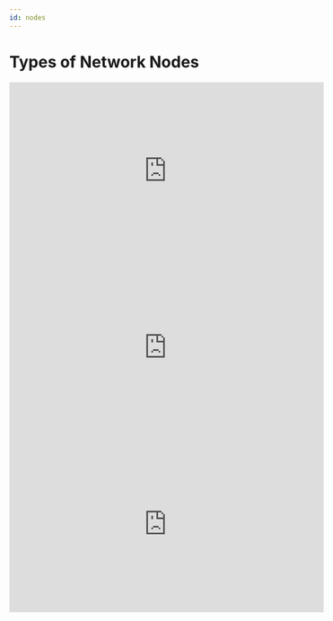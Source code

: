 ```yaml
---
id: nodes
---
```


# Types of Network Nodes

<iframe width="560" height="315" src="https://www.youtube.com/embed/1mSMUUla0w8" title="YouTube video player" frameborder="0" allow="accelerometer; autoplay; clipboard-write; encrypted-media; gyroscope; picture-in-picture" allowfullscreen></iframe>

<iframe width="560" height="315" src="https://www.youtube.com/embed/7fqz_hLqoBI" title="YouTube video player" frameborder="0" allow="accelerometer; autoplay; clipboard-write; encrypted-media; gyroscope; picture-in-picture" allowfullscreen></iframe>

<iframe width="560" height="315" src="https://www.youtube.com/embed/rPqjrhOD_Jo" title="YouTube video player" frameborder="0" allow="accelerometer; autoplay; clipboard-write; encrypted-media; gyroscope; picture-in-picture" allowfullscreen></iframe>
